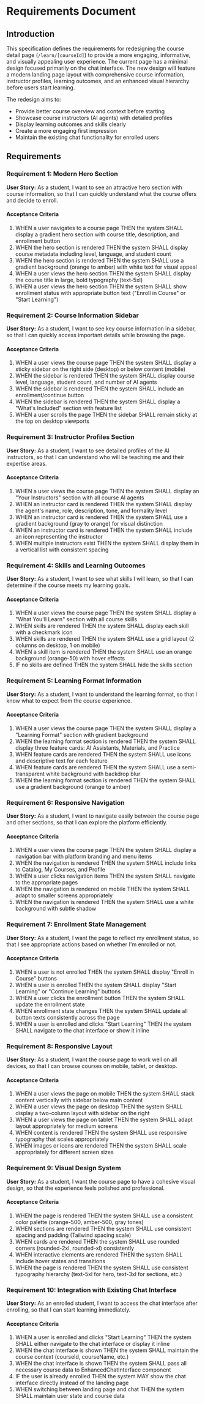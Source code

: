 # Requirements Document

## Introduction

This specification defines the requirements for redesigning the course detail page (`/learn/[courseId]`) to provide a more engaging, informative, and visually appealing user experience. The current page has a minimal design focused primarily on the chat interface. The new design will feature a modern landing page layout with comprehensive course information, instructor profiles, learning outcomes, and an enhanced visual hierarchy before users start learning.

The redesign aims to:

- Provide better course overview and context before starting
- Showcase course instructors (AI agents) with detailed profiles
- Display learning outcomes and skills clearly
- Create a more engaging first impression
- Maintain the existing chat functionality for enrolled users

## Requirements

### Requirement 1: Modern Hero Section

**User Story:** As a student, I want to see an attractive hero section with course information, so that I can quickly understand what the course offers and decide to enroll.

#### Acceptance Criteria

1. WHEN a user navigates to a course page THEN the system SHALL display a gradient hero section with course title, description, and enrollment button
2. WHEN the hero section is rendered THEN the system SHALL display course metadata including level, language, and student count
3. WHEN the hero section is rendered THEN the system SHALL use a gradient background (orange to amber) with white text for visual appeal
4. WHEN a user views the hero section THEN the system SHALL display the course title in large, bold typography (text-5xl)
5. WHEN a user views the hero section THEN the system SHALL show enrollment status with appropriate button text ("Enroll in Course" or "Start Learning")

### Requirement 2: Course Information Sidebar

**User Story:** As a student, I want to see key course information in a sidebar, so that I can quickly access important details while browsing the page.

#### Acceptance Criteria

1. WHEN a user views the course page THEN the system SHALL display a sticky sidebar on the right side (desktop) or below content (mobile)
2. WHEN the sidebar is rendered THEN the system SHALL display course level, language, student count, and number of AI agents
3. WHEN the sidebar is rendered THEN the system SHALL include an enrollment/continue button
4. WHEN the sidebar is rendered THEN the system SHALL display a "What's Included" section with feature list
5. WHEN a user scrolls the page THEN the sidebar SHALL remain sticky at the top on desktop viewports

### Requirement 3: Instructor Profiles Section

**User Story:** As a student, I want to see detailed profiles of the AI instructors, so that I can understand who will be teaching me and their expertise areas.

#### Acceptance Criteria

1. WHEN a user views the course page THEN the system SHALL display an "Your Instructors" section with all course AI agents
2. WHEN an instructor card is rendered THEN the system SHALL display the agent's name, role, description, tone, and formality level
3. WHEN an instructor card is rendered THEN the system SHALL use a gradient background (gray to orange) for visual distinction
4. WHEN an instructor card is rendered THEN the system SHALL include an icon representing the instructor
5. WHEN multiple instructors exist THEN the system SHALL display them in a vertical list with consistent spacing

### Requirement 4: Skills and Learning Outcomes

**User Story:** As a student, I want to see what skills I will learn, so that I can determine if the course meets my learning goals.

#### Acceptance Criteria

1. WHEN a user views the course page THEN the system SHALL display a "What You'll Learn" section with all course skills
2. WHEN skills are rendered THEN the system SHALL display each skill with a checkmark icon
3. WHEN skills are rendered THEN the system SHALL use a grid layout (2 columns on desktop, 1 on mobile)
4. WHEN a skill item is rendered THEN the system SHALL use an orange background (orange-50) with hover effects
5. IF no skills are defined THEN the system SHALL hide the skills section

### Requirement 5: Learning Format Information

**User Story:** As a student, I want to understand the learning format, so that I know what to expect from the course experience.

#### Acceptance Criteria

1. WHEN a user views the course page THEN the system SHALL display a "Learning Format" section with gradient background
2. WHEN the learning format section is rendered THEN the system SHALL display three feature cards: AI Assistants, Materials, and Practice
3. WHEN feature cards are rendered THEN the system SHALL use icons and descriptive text for each feature
4. WHEN feature cards are rendered THEN the system SHALL use a semi-transparent white background with backdrop blur
5. WHEN the learning format section is rendered THEN the system SHALL use a gradient background (orange to amber)

### Requirement 6: Responsive Navigation

**User Story:** As a student, I want to navigate easily between the course page and other sections, so that I can explore the platform efficiently.

#### Acceptance Criteria

1. WHEN a user views the course page THEN the system SHALL display a navigation bar with platform branding and menu items
2. WHEN the navigation is rendered THEN the system SHALL include links to Catalog, My Courses, and Profile
3. WHEN a user clicks navigation items THEN the system SHALL navigate to the appropriate pages
4. WHEN the navigation is rendered on mobile THEN the system SHALL adapt to smaller screens appropriately
5. WHEN the navigation is rendered THEN the system SHALL use a white background with subtle shadow

### Requirement 7: Enrollment State Management

**User Story:** As a student, I want the page to reflect my enrollment status, so that I see appropriate actions based on whether I'm enrolled or not.

#### Acceptance Criteria

1. WHEN a user is not enrolled THEN the system SHALL display "Enroll in Course" buttons
2. WHEN a user is enrolled THEN the system SHALL display "Start Learning" or "Continue Learning" buttons
3. WHEN a user clicks the enrollment button THEN the system SHALL update the enrollment state
4. WHEN enrollment state changes THEN the system SHALL update all button texts consistently across the page
5. WHEN a user is enrolled and clicks "Start Learning" THEN the system SHALL navigate to the chat interface or show it inline

### Requirement 8: Responsive Layout

**User Story:** As a student, I want the course page to work well on all devices, so that I can browse courses on mobile, tablet, or desktop.

#### Acceptance Criteria

1. WHEN a user views the page on mobile THEN the system SHALL stack content vertically with sidebar below main content
2. WHEN a user views the page on desktop THEN the system SHALL display a two-column layout with sidebar on the right
3. WHEN a user views the page on tablet THEN the system SHALL adapt layout appropriately for medium screens
4. WHEN content is rendered THEN the system SHALL use responsive typography that scales appropriately
5. WHEN images or icons are rendered THEN the system SHALL scale appropriately for different screen sizes

### Requirement 9: Visual Design System

**User Story:** As a student, I want the course page to have a cohesive visual design, so that the experience feels polished and professional.

#### Acceptance Criteria

1. WHEN the page is rendered THEN the system SHALL use a consistent color palette (orange-500, amber-500, gray tones)
2. WHEN sections are rendered THEN the system SHALL use consistent spacing and padding (Tailwind spacing scale)
3. WHEN cards are rendered THEN the system SHALL use rounded corners (rounded-2xl, rounded-xl) consistently
4. WHEN interactive elements are rendered THEN the system SHALL include hover states and transitions
5. WHEN the page is rendered THEN the system SHALL use consistent typography hierarchy (text-5xl for hero, text-3xl for sections, etc.)

### Requirement 10: Integration with Existing Chat Interface

**User Story:** As an enrolled student, I want to access the chat interface after enrolling, so that I can start learning immediately.

#### Acceptance Criteria

1. WHEN a user is enrolled and clicks "Start Learning" THEN the system SHALL either navigate to the chat interface or display it inline
2. WHEN the chat interface is shown THEN the system SHALL maintain the course context (courseId, courseName, etc.)
3. WHEN the chat interface is shown THEN the system SHALL pass all necessary course data to EnhancedChatInterface component
4. IF the user is already enrolled THEN the system MAY show the chat interface directly instead of the landing page
5. WHEN switching between landing page and chat THEN the system SHALL maintain user state and course data
